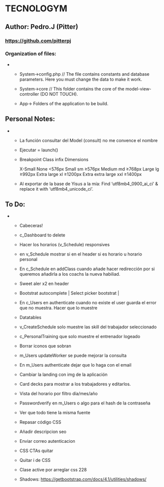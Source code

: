# TECNOLOGYM

## Author: Pedro.J (Pitter)

### https://github.com/pitterpj

### Organization of files:

-   - System->config.php // The file contains constants and database parameters. Here you must change the data to make it work.

    - System->core // This folder contains the core of the model-view-controller (DO NOT TOUCH).

    - App-> Folders of the application to be build.

## Personal Notes:

-   - La función consultar del Model (consult) no me convence el nombre

    - Ejecutar = launch()

    - Breakpoint	        Class infix	    Dimensions

        X-Small	            None	        <576px
        Small	            sm	            ≥576px
        Medium	            md	            ≥768px
        Large	            lg	            ≥992px
        Extra large	        xl	            ≥1200px
        Extra extra large	xxl	            ≥1400px

    - Al exportar de la base de Yisus a la mía: Find ‘utf8mb4_0900_ai_ci’ & replace it with ‘utf8mb4_unicode_ci’.

## To Do:

-   - Cabeceras!

    - c_Dashboard to delete

    - Hacer los horarios (v_Schedule) responsives

    - en v_Schedule mostrar si en el header si es horario u horario personal

    - En c_Schedule en addClass cuando añade hacer redirección por si queremos añadirla a los coachs la nueva habiliad.

    - Sweet aler x2 en header

    - Bootstrat autocomplete | Select picker bootstrat | 

    - En c_Users en authenticate cuando no existe el user guarda el error que no muestra. Hacer que lo muestre

    - Datatables

    - v_CreateSchedule solo muestre las skill del trabajador seleccionado

    - c_PersonalTraining que solo muestre el entrenador logeado

    - Borrar iconos que sobran

    - m_Users updateWorker se puede mejorar la consulta

    - En m_Users authenticate dejar que lo haga con el email

    - Cambiar la landing con img de la aplicación

    - Card decks para mostrar a los trabajadores y editarlos.

    - Vista del horario por filtro día/mes/año

    - Passwordverify en m_Users o algo para el hash de la contraseña

    - Ver que todo tiene la misma fuente

    - Repasar código CSS

    - Añadir descripcion seo

    - Enviar correo autenticacion

    - CSS CTAs quitar

    - Quitar i de CSS

    - Clase active por arreglar css 228

    - Shadows: https://getbootstrap.com/docs/4.1/utilities/shadows/
